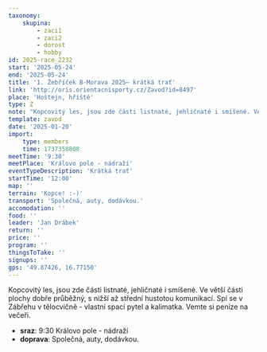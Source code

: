 ```yaml
---
taxonomy:
    skupina:
        - zaci1
        - zaci2
        - dorost
        - hobby
id: 2025-race_2232
start: '2025-05-24'
end: '2025-05-24'
title: '1. Žebříček B-Morava 2025– krátká trať'
link: 'http://oris.orientacnisporty.cz/Zavod?id=8497'
place: 'Hoštejn, hřiště'
type: Z
note: "Kopcovitý les, jsou zde části listnaté, jehličnaté i smíšené. Ve větší části plochy dobře průběžný, s nižší až střední hustotou komunikací.\r\nSpí se v Zábřehu v tělocvičně - vlastní spací pytel a kalimatka.\r\nVemte si peníze na večeři."
template: zavod
date: '2025-01-20'
import:
    type: members
    time: 1737358808
meetTime: '9:30'
meetPlace: 'Královo pole - nádraží'
eventTypeDescription: 'Krátká trať'
startTime: '12:00'
map: ''
terrain: 'Kopce! :-)'
transport: 'Společná, auty, dodávkou.'
accomodation: ''
food: ''
leader: 'Jan Drábek'
return: ''
price: ''
program: ''
thingsToTake: ''
signups: ''
gps: '49.87426, 16.77150'
---
```


Kopcovitý les, jsou zde části listnaté, jehličnaté i smíšené. Ve větší části plochy dobře průběžný, s nižší až střední hustotou komunikací.
Spí se v Zábřehu v tělocvičně - vlastní spací pytel a kalimatka.
Vemte si peníze na večeři.
* **sraz**: 9:30 Královo pole - nádraží
* **doprava**: Společná, auty, dodávkou.
